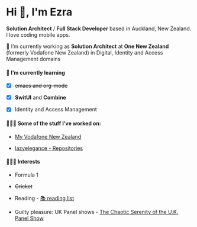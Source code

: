 # Hi 👋, I'm Ezra

**Solution Architect** / **Full Stack Developer** based in Auckland, New Zealand. I love coding mobile apps.


🔭 I’m currently working as **Solution Architect** at **One New Zealand** (formerly Vodafone New Zealand) in Digital, Identity and Access Management domains


#### 🌱 I’m currently learning  

  -  [x] ~~emacs and org-mode~~ 
  
  -  [x] **SwitUI** and **Combine**

  -  [x] Identity and Access Management



#### 👨🏾‍💻 Some of the stuff I’ve worked on:

- [My Vodafone New Zealand](https://apps.apple.com/nz/app/my-vodafone-new-zealand/id370880990)

- [lazyelegance - Repositories](https://github.com/lazyelegance?tab=repositories)



#### 🏄🏽‍♂️ Interests

- Formula 1

- ~~Cricket~~

- Reading - [📚 reading list](https://www.ezrabathini.com/books)

- Guilty pleasure: UK Panel shows - [The Chaotic Serenity of the U.K. Panel Show](https://www.gq.com/story/the-chaotic-serenity-of-the-uk-panel-show)

